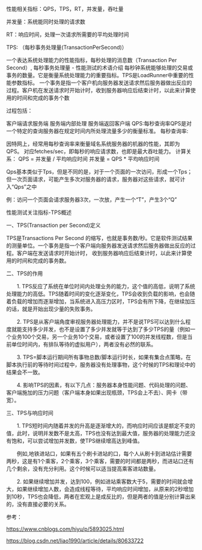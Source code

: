 性能相关指标：QPS，TPS，RT，并发量，吞吐量


并发量：系统能同时处理的请求数

RT：响应时间，处理一次请求所需要的平均处理时间

  
TPS: （每秒事务处理量(TransactionPerSecond)）

一个表达系统处理能力的性能指标，每秒处理的消息数（Transaction Per Second）, 
每秒事务处理量 - 性能测试的术语介绍 
每秒钟系统能够处理的交易或事务的数量。它是衡量系统处理能力的重要指标。TPS是LoadRunner中重要的性能参数指标。 
一个事务是指一个客户机向服务器发送请求然后服务器做出反应的过程。客户机在发送请求时开始计时，收到服务器响应后结束计时，以此来计算使用的时间和完成的事务个数

过程包括：

客户端请求服务端
服务端内部处理
服务端返回客户端
QPS:每秒查询率QPS是对一个特定的查询服务器在规定时间内所处理流量多少的衡量标准。 
每秒查询率:

因特网上，经常用每秒查询率来衡量域名系统服务器的机器的性能，其即为QPS。 
对应fetches/sec，即每秒的响应请求数，也即是最大吞吐能力。 
计算关系： 
QPS = 并发量 / 平均响应时间 
并发量 = QPS * 平均响应时间

Qps基本类似于Tps，但是不同的是，对于一个页面的一次访问，形成一个Tps；但一次页面请求，可能产生多次对服务器的请求，服务器对这些请求，就可计入“Qps”之中

例：访问一个页面会请求服务器3次，一次放，产生一个“T”，产生3个“Q”



性能测试关注指标-TPS概述

一、TPS(Transaction per Second)定义 

TPS是Transactions Per Second 的缩写，也就是事务数/秒。它是软件测试结果的测量单位。一个事务是指一个客户端向服务器发送请求然后服务器做出反应的过程。客户端在发送请求时开始计时， 收到服务器响应后结束计时，以此来计算使用的时间和完成的事务数。

二、TPS的作用

　　1. TPS反应了系统在单位时间内处理业务的能力，这个值的高低，说明了系统处理能力的高低。TPS随着时间的变化逐渐变化，TPS会收到负载的影响，也会随着负载的增加而逐渐增加，当系统进入高压力区时，TPS会有所下降，在继续加压的话，就是开始出现少量的失败事务。

　　2. TPS是从客户端角度审视服务器处理能力，并不是说TPS可以达到什么程度就能支持多少并发，也不是设置了多少并发就等于达到了多少TPS的量（例如一个业务100个交易，另一个业务10个交易，或者设置了100的并发线程数，但是当前单位时间内，有排队等待的虚拟用户），两者没有必然的联系。

　　3. TPS=脚本运行期间所有事物总数/脚本运行时长，如果有集合点策略，在脚本执行前的等待时间过程中，服务器没有处理事物，这个时候的TPS和理论中的结果会不一致。

　　4. 影响TPS的因素，有以下几点：服务器本身性能问题、代码处理的问题、客户端施加的压力问题（客户端本身如果出现瓶颈，TPS会上不去）、网卡（带宽）。

三、TPS与响应时间

　　1. TPS短时间内随着并发的升高是逐渐增大的，而响应时间应该是额定不变的值，此时，说明并发数不是太高，TPS也没有达到最大值，服务器的处理能力还没有饱和，可以尝试增加并发数，使TPS继续增高达到峰值。

　　例如,地铁进站口，如果有五个刷卡进站的口，每个人从刷卡到进站估计需要两秒，这是有1个乘客，2个乘客，3个乘客，需要的时间都是两秒，而进站口还有几个剩余，没有充分利用。这个时候可以适当提高乘客进站数量。

　　2. 如果继续增加并发，达到100，例如进站乘客数大于5，需要的时间就会增大，如果继续增加人数，会造成线程等待，平均响应时间增加，从原来的2秒增加到10秒，TPS也会降低，两者在宏观上是成反比的，但是两者的值是分别计算出来的，没有直接必要的关系。




参考：

https://www.cnblogs.com/hiyu/p/5893025.html

https://blog.csdn.net/liao1990/article/details/80633722







